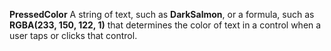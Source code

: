**PressedColor** A string of text, such as **DarkSalmon**, or a formula, such as **RGBA(233, 150, 122, 1)** that determines the color of text in a control when a user taps or clicks that control.
